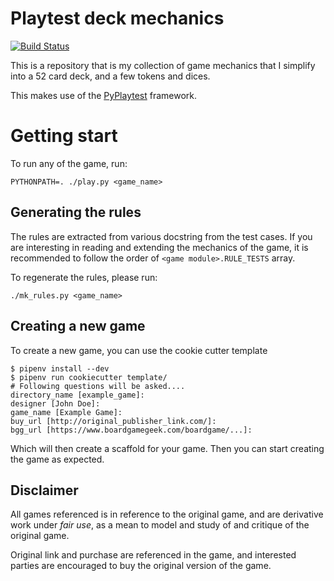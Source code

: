 # Playtest deck mechanics

[![Build Status](https://travis-ci.com/dat-boris/playtest-deck-mechanics.svg?branch=master)](https://travis-ci.com/dat-boris/playtest-deck-mechanics)

This is a repository that is my collection of game mechanics that I simplify
into a 52 card deck, and a few tokens and dices.

This makes use of the [PyPlaytest](https://github.com/dat-boris/py-playtest)
framework.

# Getting start

To run any of the game, run:

```
PYTHONPATH=. ./play.py <game_name>
```

## Generating the rules

The rules are extracted from various docstring from the test cases.
If you are interesting in reading and extending the mechanics of
the game,  it is recommended to follow the order of `<game module>.RULE_TESTS`
array.

To regenerate the rules, please run:
```
./mk_rules.py <game_name>
```


## Creating a new game

To create a new game, you can use the cookie cutter template

```
$ pipenv install --dev
$ pipenv run cookiecutter template/
# Following questions will be asked....
directory_name [example_game]:
designer [John Doe]:
game_name [Example Game]:
buy_url [http://original_publisher_link.com/]:
bgg_url [https://www.boardgamegeek.com/boardgame/...]:
```

Which will then create a scaffold for your game.  Then you can start creating
the game as expected.


## Disclaimer

All games referenced is in reference to the original game, and are
derivative work under *fair use*, as a mean to model and study of
and critique of the original game.

Original link and purchase are referenced in the game, and interested
parties are encouraged to buy the original version of the game.

